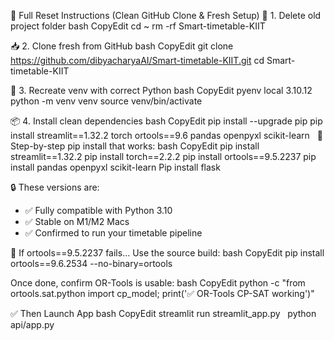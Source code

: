 🔁 Full Reset Instructions (Clean GitHub Clone & Fresh Setup)
🧼 1. Delete old project folder
bash
CopyEdit
cd ~
rm -rf Smart-timetable-KIIT

📥 2. Clone fresh from GitHub
bash
CopyEdit
git clone https://github.com/dibyacharyaAI/Smart-timetable-KIIT.git
cd Smart-timetable-KIIT

🐍 3. Recreate venv with correct Python
bash
CopyEdit
pyenv local 3.10.12
python -m venv venv
source venv/bin/activate

📦 4. Install clean dependencies
bash
CopyEdit
pip install --upgrade pip
pip install streamlit==1.32.2 torch ortools==9.6 pandas openpyxl scikit-learn
  🧪 Step-by-step pip install that works:
bash
CopyEdit
pip install streamlit==1.32.2
pip install torch==2.2.2
pip install ortools==9.5.2237
pip install pandas openpyxl scikit-learn
Pip install flask


🔒 These versions are:
* ✅ Fully compatible with Python 3.10
* ✅ Stable on M1/M2 Macs
* ✅ Confirmed to run your timetable pipeline

🧪 If ortools==9.5.2237 fails…
Use the source build:
bash
CopyEdit
pip install ortools==9.6.2534 --no-binary=ortools

Once done, confirm OR-Tools is usable:
bash
CopyEdit
python -c "from ortools.sat.python import cp_model; print('✅ OR-Tools CP-SAT working')"

✅ Then Launch App
bash
CopyEdit
streamlit run streamlit_app.py
  python api/app.py

